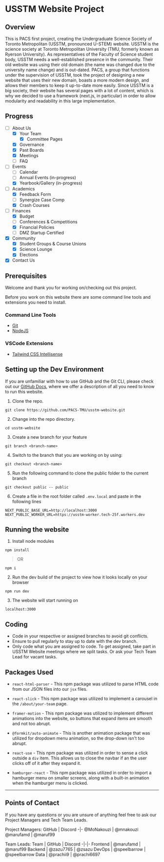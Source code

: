 # USSTM Website Project

## Overview
This is PACS first project, creating the Undergraduate Science Society of Toronto Metropolitan (USSTM, pronounced U-STEM) website. USSTM is the science society at Toronto Metropolitan University (TMU, formerly known as Ryerson University). As representatives of the Faculty of Science student body, USSTM needs a well-established presence in the community. Their old website was using their old domain (the name was changed due to the university name change) and is out-dated. PACS, a group that functions under the supervision of USSTM, took the project of designing a new website that uses their new domain, boasts a more modern design, and allows their members to keep it up-to-date more easily. Since USSTM is a big society, their website has several pages with a lot of content, which is why we decided to use a framework (next.js, in particular) in order to allow modularity and readability in this large implementation.

## Progress
- [ ] About Us
  - [X] Your Team
    - [X] Committee Pages
  - [X] Governance
  - [X] Past Boards
  - [X] Meetings
  - [ ] FAQ
- [ ] Events
  - [ ] Calendar
  - [ ] Annual Events (in-progress)
  - [X] Yearbook/Gallery (in-progress)
- [ ] Academics
  - [X] Feedback Form
  - [ ] Synergize Case Comp
  - [X] Crash Courses
- [ ] Finances
  - [X] Budget
  - [ ] Conferences & Competitions
  - [X] Financial Policies
  - [ ] DMZ Startup Certified
- [X] Community
  - [X] Student Groups & Course Unions
  - [X] Science Lounge
  - [X] Elections
- [X] Contact Us

## Prerequisites
Welcome and thank you for working on/checking out this project.

Before you work on this website there are some command line tools and extensions you need to install.

### Command Line Tools
- [Git](https://git-scm.com/book/en/v2/Getting-Started-Installing-Git)
- [NodeJS](https://nodejs.org/en/download)

### VSCode Extensions
- [Tailwind CSS Intellisense](https://marketplace.visualstudio.com/items?itemName=bradlc.vscode-tailwindcss)

## Setting up the Dev Environment
If you are unfamiliar with how to use GitHub and the Git CLI, please check out our [GitHub Docs](https://github.com/PACS-TMU/documentation/blob/main/github-docs.md), where we offer a description of all you need to know to run this website.

1. Clone the repo.
```
git clone https://github.com/PACS-TMU/usstm-website.git
```
2. Change into the repo directory.
```
cd usstm-website
```
3. Create a new branch for your feature
```
git branch <branch-name>
```
4. Switch to the branch that you are working on by using:
```
git checkout <branch-name>
```
5. Run the following command to clone the public folder to the current branch
```
git checkout public -- public
```
6. Create a file in the root folder called `.env.local` and paste in the following lines
```
NEXT_PUBLIC_BASE_URL=http://localhost:3000
NEXT_PUBLIC_WORKER_URL=https://usstm-worker.tech-25f.workers.dev
```


## Running the website
1. Install node modules
```
npm install
```
>OR
```
npm i
```
2. Run the dev build of the project to view how it looks locally on your browser
```
npm run dev
```
3. The website will start running on
```
localhost:3000
```

## Coding
- Code in your respective or assigned branches to avoid git conflicts.
- Ensure to pull regularly to stay up to date with the dev branch.
- Only code what you are assigned to code. To get assigned, take part in USSTM Website meetings where we split tasks. Or ask your Tech Team Lead for vacant tasks.

## Packages Used
- `react-html-parser` - This npm package was utilized to parse HTML code from our JSON files into our `jsx` files.

- `react-slick` - This npm package was utilized to implement a carousel in the `/about/your-team` page.
- `framer-motion` - This npm package was utilized to implement different animations into the website, so buttons that expand items are smooth and not too abrupt.
- `@formkit/auto-animate` - This is another animation package that was utilized for dropdown menu animation, so the drop-down isn't too abrupt.
- `react-use` - This npm package was utilized in order to sense a click outside a `div` item. This allows us to close the navbar if an the user clicks off of it after they expand it.
- `hamburger-react` - This npm package was utilized in order to import a hamburger menu on smaller screens, along with a built-in animation when the hamburger menu is clicked.


-----------------------------------------------------------

## Points of Contact

If you have any questions or you are unsure of anything feel free to ask our Project Managers and Tech Team Leads.

Project Managers:
GitHub | Discord
-|-
@MoNakouzi | @mnakouzi
@marufamd | @maruf99

Team Leads:
Team | GitHub | Discord
-|-|-
Frontend | @marufamd | @maruf99
Backend | @zazu7765 | @zsazu
DevOps | @speelbarrow | @speelbarrow
Data | @prachii9 | @prachi6697 
